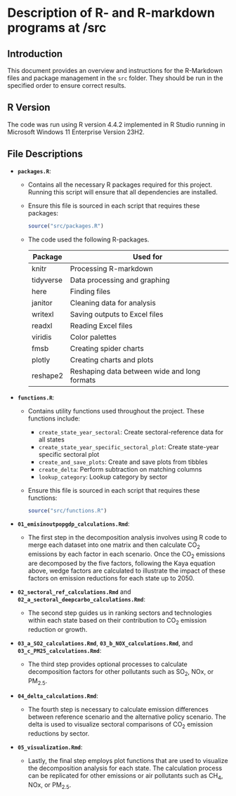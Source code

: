 # Description of R- and R-markdown programs at <path>/src

## Introduction

This document provides an overview and instructions for the R-Markdown files and package management in the `src` folder. They should be run in the specified order to ensure correct results.

## R Version

The code was run using R version 4.4.2 implemented in R Studio running in Microsoft Windows 11 Enterprise Version 23H2.

## File Descriptions

-   **`packages.R`**:

    -   Contains all the necessary R packages required for this project. Running this script will ensure that all dependencies are installed.

    -   Ensure this file is sourced in each script that requires these packages:

        ``` r
        source("src/packages.R")
        ```

    -   The code used the following R-packages.

        | Package   | Used for                                     |
        |-----------|----------------------------------------------|
        | knitr     | Processing R-markdown                        |
        | tidyverse | Data processing and graphing                 |
        | here      | Finding files                                |
        | janitor   | Cleaning data for analysis                   |
        | writexl   | Saving outputs to Excel files                |
        | readxl    | Reading Excel files                          |
        | viridis   | Color palettes                               |
        | fmsb      | Creating spider charts                       |
        | plotly    | Creating charts and plots                    |
        | reshape2  | Reshaping data between wide and long formats |

-   **`functions.R`**:

    -   Contains utility functions used throughout the project. These functions include:

        -   `create_state_year_sectoral`: Create sectoral-reference data for all states
        -   `create_state_year_specific_sectoral_plot`: Create state-year specific sectoral plot
        -   `create_and_save_plots`: Create and save plots from tibbles
        -   `create_delta`: Perform subtraction on matching columns
        -   `lookup_category`: Lookup category by sector

    -   Ensure this file is sourced in each script that requires these functions:

        ``` r
        source("src/functions.R")
        ```

-   **`01_emisinoutpopgdp_calculations.Rmd`**:

    -   The first step in the decomposition analysis involves using R code to merge each dataset into one matrix and then calculate CO<sub>2</sub> emissions by each factor in each scenario. Once the CO<sub>2</sub> emissions are decomposed by the five factors, following the Kaya equation above, wedge factors are calculated to illustrate the impact of these factors on emission reductions for each state up to 2050.

-   **`02_sectoral_ref_calculations.Rmd`** and **`02_a_sectoral_deepcarbo_calculations.Rmd`**:

    -   The second step guides us in ranking sectors and technologies within each state based on their contribution to CO<sub>2</sub> emission reduction or growth.

-   **`03_a_SO2_calculations.Rmd`**, **`03_b_NOX_calculations.Rmd`**, and **`03_c_PM25_calculations.Rmd`**:

    -   The third step provides optional processes to calculate decomposition factors for other pollutants such as SO<sub>2</sub>, NOx, or PM<sub>2.5</sub>.

-   **`04_delta_calculations.Rmd`**:

    -   The fourth step is necessary to calculate emission differences between reference scenario and the alternative policy scenario. The delta is used to visualize sectoral comparisons of CO<sub>2</sub> emission reductions by sector.

-   **`05_visualization.Rmd`**:

    -   Lastly, the final step employs plot functions that are used to visualize the decomposition analysis for each state. The calculation process can be replicated for other emissions or air pollutants such as CH<sub>4</sub>, NOx, or PM<sub>2.5</sub>.
